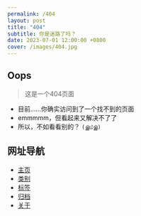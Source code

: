 ```yaml
---
permalink: /404
layout: post
title: "404"
subtitle: 你是迷路了吗？
date: 2023-07-01 12:00:00 +0800
cover: /images/404.jpg
---
```


## Oops

> 这是一个404页面

* 目前......你确实访问到了一个找不到的页面
* emmmmm，但看起来又解决不了了
* 所以，不如看看别的？  `(இ௰இ)`

## 网址导航

* [主页](/)
* [类别](/waiting)
* [标签](/waiting)
* [归档](/waiting)
* [关于](/about)
